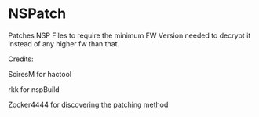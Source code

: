 # NSPatch
Patches NSP Files to require the minimum FW Version needed to decrypt it instead of any higher fw than that.

Credits:


SciresM for hactool

rkk for nspBuild

Zocker4444 for discovering the patching method
